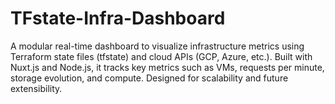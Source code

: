 # TFstate-Infra-Dashboard
A modular real-time dashboard to visualize infrastructure metrics using Terraform state files (tfstate) and cloud APIs (GCP, Azure, etc.). Built with Nuxt.js and Node.js, it tracks key metrics such as VMs, requests per minute, storage evolution, and compute. Designed for scalability and future extensibility.
